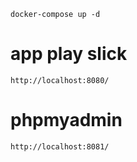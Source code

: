 `docker-compose up -d`

# app play slick
`http://localhost:8080/`

# phpmyadmin
`http://localhost:8081/`
